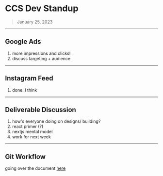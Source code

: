 # CCS Dev Standup

> January 25, 2023

---

## Google Ads

1) more impressions and clicks!
2) discuss targeting + audience

---

## Instagram Feed

1) done. I think

---

## Deliverable Discussion

1) how's everyone doing on designs/ building?
2) react primer (?)
3) nextjs mental model
4) work for next week

---

## Git Workflow

going over the document [here](../../notes/git%20workflow/Git%20Workflow.md)
